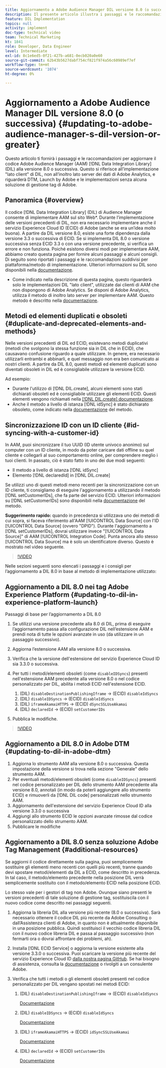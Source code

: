 ```yaml
---
title: Aggiornamento a Adobe Audience Manager DIL versione 8.0 (o successiva)
description: Il presente articolo illustra i passaggi e le raccomandazioni per aggiornare il codice Data Integration Library (DIL) di Adobe Audience Manager (AAM) alla versione 8.0 o successiva. Questo si riferisce all’implementazione "lato client" di DIL, non all’inoltro lato server dei dati di Adobe Analytics, e riguarderà DTM, Launch by Adobe e le implementazioni senza alcuna soluzione di gestione tag di Adobe.
feature: DIL Implementation
topics: null
activity: implement
doc-type: technical video
team: Technical Marketing
kt: 1841
role: Developer, Data Engineer
level: Intermediate
exl-id: 8c1e6ed5-0f21-427b-a681-0ecb020a0e60
source-git-commit: 62b43b5627dabf754cf821f974a56c60989ef7ef
workflow-type: tm+mt
source-wordcount: '1074'
ht-degree: 0%

---
```


# Aggiornamento a Adobe Audience Manager DIL versione 8.0 (o successiva) {#updating-to-adobe-audience-manager-s-dil-version-or-greater}

Questo articolo ti fornirà i passaggi e le raccomandazioni per aggiornare il codice Adobe Audience Manager (AAM) [!DNL Data Integration Library] (DIL) alla versione 8.0 o successiva. Questo si riferisce all’implementazione &quot;lato client&quot; di DIL, non all’inoltro lato server dei dati di Adobe Analytics, e riguarderà DTM, Launch by Adobe e le implementazioni senza alcuna soluzione di gestione tag di Adobe.

## Panoramica {#overview}

Il codice [!DNL Data Integration Library] (DIL) di Audience Manager consente di implementare AAM sul sito Web*. Durante l’implementazione delle versioni precedenti di DIL, non era necessario implementare anche il servizio Experience Cloud ID (ECID) di Adobe (anche se era un’idea molto buona). A partire da DIL versione 8.0, esiste una forte dipendenza dalla versione 3.3 o successiva di ECID. Se si implementa DIL 8.0 o versione successiva senza ECID 3.3 o con una versione precedente, si verifica un errore e non funziona. Poiché esistono diversi modi per implementare AAM, abbiamo creato questa pagina per fornire alcuni passaggi e alcuni consigli. Di seguito sono riportati i passaggi e le raccomandazioni suddivisi per piattaforma/metodo di implementazione. Ulteriori informazioni su DIL sono disponibili nella [documentazione](https://experienceleague.adobe.com/docs/audience-manager/user-guide/dil-api/dil-overview.html?lang=it).

* Come indicato nella descrizione di questa pagina, questo riguarderà solo le implementazioni DIL &quot;lato client&quot;, utilizzate dai clienti di AAM che non dispongono di Adobe Analytics. Se disponi di Adobe Analytics, utilizza il metodo di inoltro lato server per implementare AAM. Questo metodo è descritto nella [documentazione](https://experienceleague.adobe.com/docs/analytics/admin/admin-tools/server-side-forwarding/ssf.html?lang=it).

## Metodi ed elementi duplicati e obsoleti {#duplicate-and-deprecated-elements-and-methods}

Nelle versioni precedenti di DIL ed ECID, esistevano metodi duplicativi (metodi che svolgono la stessa funzione sia in DIL che in ECID), che causavano confusione riguardo a quale utilizzare. In genere, era necessario utilizzarli entrambi e abbinarli, e quel messaggio non era ben comunicato ai nostri clienti. A partire da DIL 8.0, questi metodi ed elementi duplicati sono diventati obsoleti in DIL ed è consigliabile utilizzare la versione ECID.

Ad esempio:

* Durante l&#39;utilizzo di [!DNL DIL.create], alcuni elementi sono stati dichiarati obsoleti ed è consigliabile utilizzare gli elementi ECID. Questi elementi vengono richiamati nella [[!DNL DIL.create] documentazione](https://experienceleague.adobe.com/docs/audience-manager/user-guide/dil-api/class-level-dil-methods/dil-create.html?lang=it).
* Anche il metodo a livello di istanza [!DNL idSync] è stato dichiarato obsoleto, come indicato nella [documentazione](https://experienceleague.adobe.com/docs/audience-manager/user-guide/dil-api/dil-instance-methods.html?lang=it) del metodo.

## Sincronizzazione ID con un ID cliente {#id-syncing-with-a-customer-id}

In AAM, puoi sincronizzare il tuo UUID (ID utente univoco anonimo) sul computer con un ID cliente, in modo da poter caricare dati offline su quel cliente e collegarli al suo comportamento online, per comprendere meglio i tuoi clienti. In passato, ciò è stato fatto in uno dei due modi seguenti:

* Il metodo a livello di istanza [!DNL idSync]
* Elemento [!DNL declaredId] in [!DNL DIL.create]

Se utilizzi uno di questi metodi meno recenti per la sincronizzazione con un ID cliente, ti consigliamo di eseguire l&#39;aggiornamento a utilizzando il metodo [!DNL setCustomerIDs], che fa parte del servizio ECID. Ulteriori informazioni su [!DNL setCustomerIDs] sono disponibili nella [documentazione](https://experienceleague.adobe.com/docs/id-service/using/id-service-api/methods/setcustomerids.html?lang=it) del metodo.

**Suggerimento rapido:** quando in precedenza si utilizzava uno dei metodi di cui sopra, si faceva riferimento all&#39;AAM [!UICONTROL Data Source] con l&#39;ID [!UICONTROL Data Source] (ovvero &quot;DPID&quot;). Durante l&#39;aggiornamento a [!DNL setCustomerIDs], dovrai utilizzare invece &quot;[!UICONTROL Data Source]&quot; di AAM [!UICONTROL Integration Code]. Punta ancora allo stesso [!UICONTROL Data Source] ma è solo un identificatore diverso. Questo è mostrato nel video seguente.

>[!VIDEO](https://video.tv.adobe.com/v/326670/?quality=12&captions=ita)

Nelle sezioni seguenti sono elencati i passaggi e i consigli per l’aggiornamento a DIL 8.0 in base al metodo di implementazione utilizzato:

## Aggiornamento a DIL 8.0 nei tag Adobe Experience Platform {#updating-to-dil-in-experience-platform-launch}

Passaggi di base per l’aggiornamento a DIL 8.0

1. Se utilizzi una versione precedente alla 8.0 di DIL, prima di eseguire l’aggiornamento passa alla configurazione DIL nell’estensione AAM e prendi nota di tutte le opzioni avanzate in uso (da utilizzare in un passaggio successivo).
1. Aggiorna l’estensione AAM alla versione 8.0 o successiva.
1. Verifica che la versione dell&#39;estensione del servizio Experience Cloud ID sia 3.3.0 o successiva.
1. Per tutti i metodi/elementi obsoleti (come `disableIDSyncs`) presenti nell&#39;estensione AAM precedente alla versione 8.0 o nel codice personalizzato per DIL, abilita i metodi ECID nell&#39;estensione ECID.

   1. (DIL) `disableDestinationPublishingIframe` -> (ECID) `disableIdSyncs`
   1. (DIL) `disableIDSyncs` -> (ECID) `disableIdSyncs`
   1. (DIL) `iframeAkamaiHTTPS` -> (ECID) `dSyncSSLUseAkamai`
   1. (DIL) `declaredId` -> (ECID) `setCustomerIDs`

1. Pubblica le modifiche.

>[!VIDEO](https://video.tv.adobe.com/v/326671/?quality=12&captions=ita)

## Aggiornamento a DIL 8.0 in Adobe DTM {#updating-to-dil-in-adobe-dtm}

1. Aggiorna lo strumento AAM alla versione 8.0 o successiva. Questa impostazione della versione si trova nella sezione &quot;Generale&quot; dello strumento AAM.
1. Per eventuali metodi/elementi obsoleti (come `disableIDSyncs`) presenti nel codice personalizzato per DIL dello strumento AAM precedente alla versione 8.0, annotali (in modo da poterli aggiungere allo strumento ECID) e rimuoverli da [!DNL DIL code] personalizzati nello strumento AAM.
1. Aggiornamento dell&#39;estensione del servizio Experience Cloud ID alla versione 3.3.0 o successiva
1. Aggiungi allo strumento ECID le opzioni avanzate rimosse dal codice personalizzato dello strumento AAM.
1. Pubblicare le modifiche

## Aggiornamento a DIL 8.0 senza soluzione Adobe Tag Management {#additional-resources}

Se aggiorni il codice direttamente sulla pagina, puoi semplicemente sostituire gli elementi meno recenti con quelli più recenti, tranne quando devi spostare metodi/elementi da DIL a ECID, come descritto in precedenza. In tal caso, il metodo/elemento precedente nella posizione DIL verrà semplicemente sostituito con il metodo/elemento ECID nella posizione ECID.

Lo stesso vale per i gestori di tag non Adobe. Ovunque siano presenti le versioni precedenti di tale soluzione di gestione tag, sostituiscila con il nuovo codice come descritto nei passaggi seguenti.

1. Aggiorna la libreria DIL alla versione più recente (8.0 o successiva). Sarà necessario ottenere il codice DIL più recente da Adobe Consulting o dall’Assistenza clienti di Adobe, in quanto non è attualmente disponibile in una posizione pubblica. Quindi sostituisci il vecchio codice libreria DIL con il nuovo codice libreria DIL e passa al passaggio successivo (non fermarti ora o dovrai affrontare dei problemi, ah).
1. Installa [!DNL ECID Service] o aggiorna la versione esistente alla versione 3.3.0 o successiva. Puoi scaricare la versione più recente del servizio Experience Cloud ID [dalla nostra pagina GitHub](https://github.com/Adobe-Marketing-Cloud/id-service/releases). Se hai bisogno di assistenza, consulta la [documentazione](https://experienceleague.adobe.com/docs/id-service/using/home.html?lang=it) o rivolgiti a un consulente Adobe.

1. Verifica che tutti i metodi o gli elementi obsoleti presenti nel codice personalizzato per DIL vengano spostati nei metodi ECID:

   1. (DIL) `disableDestinationPublishingIframe` -> (ECID) `disableIdSyncs`

      [Documentazione](https://experienceleague.adobe.com/docs/id-service/using/id-service-api/configurations/disableidsync.html?lang=it)

   1. (DIL) `disableIDSyncs` -> (ECID) `disableIdSyncs`

      [Documentazione](https://experienceleague.adobe.com/docs/id-service/using/id-service-api/configurations/disableidsync.html?lang=it)

   1. (DIL) `iframeAkamaiHTTPS` -> (ECID) `idSyncSSLUseAkamai`

      [Documentazione](https://experienceleague.adobe.com/docs/audience-manager/user-guide/dil-api/class-level-dil-methods/dil-create.html?lang=it)

   1. (DIL) `declaredId` -> (ECID) `setCustomerIDs`

      [Documentazione](https://experienceleague.adobe.com/docs/id-service/using/id-service-api/methods/setcustomerids.html?lang=it)
